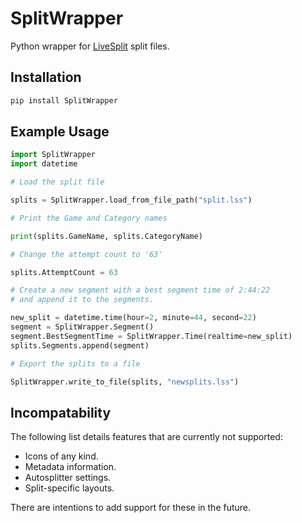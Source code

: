 # SplitWrapper
Python wrapper for [LiveSplit](https://livesplit.org) split files.

## Installation
```bash
pip install SplitWrapper
```

## Example Usage
```python
import SplitWrapper
import datetime

# Load the split file

splits = SplitWrapper.load_from_file_path("split.lss")

# Print the Game and Category names

print(splits.GameName, splits.CategoryName)

# Change the attempt count to '63'

splits.AttemptCount = 63

# Create a new segment with a best segment time of 2:44:22 
# and append it to the segments.

new_split = datetime.time(hour=2, minute=44, second=22)
segment = SplitWrapper.Segment()
segment.BestSegmentTime = SplitWrapper.Time(realtime=new_split)
splits.Segments.append(segment)

# Export the splits to a file

SplitWrapper.write_to_file(splits, "newsplits.lss")
```

## Incompatability
The following list details features that are currently not supported:
- Icons of any kind.
- Metadata information.
- Autosplitter settings.
- Split-specific layouts.

There are intentions to add support for these in the future.